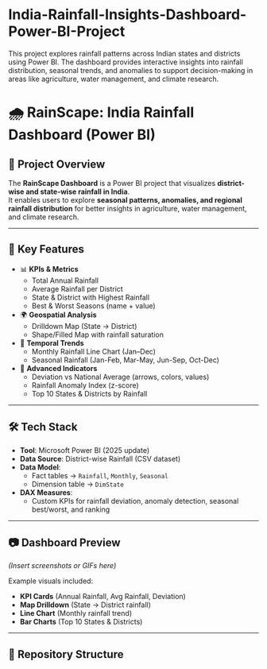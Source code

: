 # India-Rainfall-Insights-Dashboard-Power-BI-Project
This project explores rainfall patterns across Indian states and districts using Power BI. The dashboard provides interactive insights into rainfall distribution, seasonal trends, and anomalies to support decision-making in areas like agriculture, water management, and climate research.
# 🌧️ RainScape: India Rainfall Dashboard (Power BI)

## 📌 Project Overview  
The **RainScape Dashboard** is a Power BI project that visualizes **district-wise and state-wise rainfall in India**.  
It enables users to explore **seasonal patterns, anomalies, and regional rainfall distribution** for better insights in agriculture, water management, and climate research.  

---

## 🔑 Key Features  
- 📊 **KPIs & Metrics**  
  - Total Annual Rainfall  
  - Average Rainfall per District  
  - State & District with Highest Rainfall  
  - Best & Worst Seasons (name + value)  
- 🌍 **Geospatial Analysis**  
  - Drilldown Map (State → District)  
  - Shape/Filled Map with rainfall saturation  
- 📅 **Temporal Trends**  
  - Monthly Rainfall Line Chart (Jan–Dec)  
  - Seasonal Rainfall (Jan-Feb, Mar-May, Jun-Sep, Oct-Dec)  
- 🚦 **Advanced Indicators**  
  - Deviation vs National Average (arrows, colors, values)  
  - Rainfall Anomaly Index (z-score)  
  - Top 10 States & Districts by Rainfall  

---

## 🛠️ Tech Stack  
- **Tool**: Microsoft Power BI (2025 update)  
- **Data Source**: District-wise Rainfall (CSV dataset)  
- **Data Model**:  
  - Fact tables → `Rainfall`, `Monthly`, `Seasonal`  
  - Dimension table → `DimState`  
- **DAX Measures**:  
  - Custom KPIs for rainfall deviation, anomaly detection, seasonal best/worst, and ranking  

---

## 📷 Dashboard Preview  
*(Insert screenshots or GIFs here)*  

Example visuals included:  
- **KPI Cards** (Annual Rainfall, Avg Rainfall, Deviation)  
- **Map Drilldown** (State → District rainfall)  
- **Line Chart** (Monthly rainfall trend)  
- **Bar Charts** (Top 10 States & Districts)  

---

## 📂 Repository Structure  
